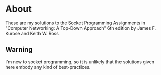 # About

These are my solutions to the Socket Programming Assignments in "Computer Networking: A Top-Down Approach" 6th edition by James F. Kurose and Keith W. Ross

## Warning

I'm new to socket programming, so it is unlikely that the solutions given here embody any kind of best-practices.